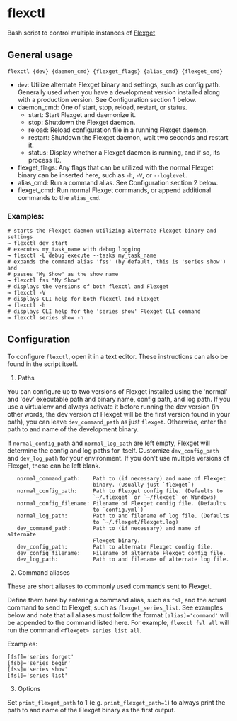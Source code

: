 # flexctl
Bash script to control multiple instances of [Flexget](https://github.com/Flexget/Flexget)

## General usage
```
flexctl {dev} {daemon_cmd} {flexget_flags} {alias_cmd} {flexget_cmd}
```
- ``dev``: Utilize alternate Flexget binary and settings, such as config path. Generally used when you have a development version installed along with a production version. See Configuration section 1 below.
- daemon_cmd: One of start, stop, reload, restart, or status.
    - start: Start Flexget and daemonize it.
    - stop: Shutdown the Flexget daemon.
    - reload: Reload configuration file in a running Flexget daemon.
    - restart: Shutdown the Flexget daemon, wait two seconds and restart it.
    - status: Display whether a Flexget daemon is running, and if so, its process ID.
- flexget_flags: Any flags that can be utilized with the normal Flexget binary can be inserted here, such as ``-h``, ``-V``, or ``--loglevel``.
- alias_cmd: Run a command alias. See Configuration section 2 below.
- flexget_cmd: Run normal Flexget commands, or append additional commands to the ``alias_cmd``.

### Examples:
```
# starts the Flexget daemon utilizing alternate Flexget binary and settings
→ flexctl dev start
# executes my_task_name with debug logging
→ flexctl -L debug execute --tasks my_task_name
# expands the command alias 'fss' (by default, this is 'series show') and
# passes "My Show" as the show name
→ flexctl fss "My Show"
# displays the versions of both flexctl and Flexget
→ flexctl -V
# displays CLI help for both flexctl and Flexget
→ flexctl -h
# displays CLI help for the 'series show' Flexget CLI command
→ flexctl series show -h
```

## Configuration
To configure ``flexctl``, open it in a text editor. These instructions can also be found in the script itself.

1. Paths

  You can configure up to two versions of Flexget installed using the 'normal' and 'dev' executable path and binary name, config path, and log path. If you use a virtualenv and always activate it before running the dev version (in other words, the dev version of Flexget will be the first version found in your path), you can leave `dev_command_path` as just `flexget`. Otherwise, enter the path to and name of the development binary.

  If `normal_config_path` and `normal_log_path` are left empty, Flexget will determine the config and log paths for itself.
Customize `dev_config_path` and `dev_log_path` for your environment. If you don't use multiple versions of Flexget, these can be left blank.

```
   normal_command_path:    Path to (if necessary) and name of Flexget
                           binary. (Usually just `flexget`)
   normal_config_path:     Path to Flexget config file. (Defaults to
                           `~/.flexget` or `~/flexget` on Windows)
   normal_config_filename: Filename of Flexget config file. (Defaults
                           to `config.yml`)
   normal_log_path:        Path to and filename of log file. (Defaults
                           to `~/.flexget/flexget.log)
   dev_command_path:       Path to (if necessary) and name of alternate
                           Flexget binary.
   dev_config_path:        Path to alternate Flexget config file.
   dev_config_filename:    Filename of alternate Flexget config file.
   dev_log_path:           Path to and filename of alternate log file.
```

2. Command aliases

  These are short aliases to commonly used commands sent to Flexget.

  Define them here by entering a command alias, such as `fsl`, and the actual command to send to Flexget, such as `flexget_series_list`. See examples below and note that all aliases must follow the format ``[alias]='command'``
<additional commands> will be appended to the command listed here. For example, `flexctl fsl all` will run the command `<flexget> series list all`.

 Examples:
```
[fsf]='series forget'
[fsb]='series begin'
[fss]='series show'
[fsl]='series list'
```

3. Options

  Set ``print_flexget_path`` to 1 (e.g. ``print_flexget_path=1``) to always print the path to and name of the Flexget binary as the first output.
